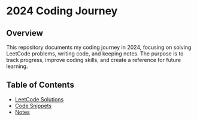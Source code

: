 # 2024 Coding Journey

## Overview

This repository documents my coding journey in 2024, focusing on solving LeetCode problems, writing code, and keeping notes. The purpose is to track progress, improve coding skills, and create a reference for future learning.

## Table of Contents

- [LeetCode Solutions](#leetcode-solution)
- [Code Snippets](#code-snippets)
- [Notes](#notes)

